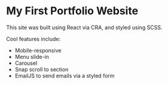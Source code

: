 # My First Portfolio Website
This site was built using React via CRA, and styled using SCSS.  

Cool features include:
+ Mobile-responsive
+ Menu slide-in
+ Carousel
+ Snap scroll to section
+ EmailJS to send emails via a styled form
